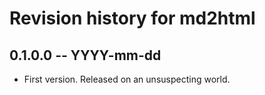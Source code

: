 # Revision history for md2html

## 0.1.0.0 -- YYYY-mm-dd

* First version. Released on an unsuspecting world.
